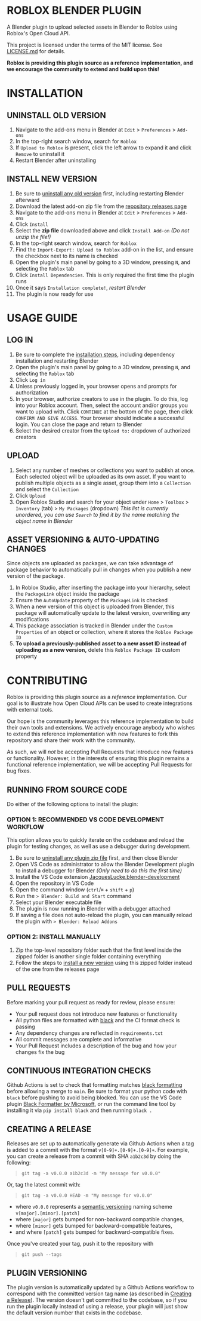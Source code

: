 # ROBLOX BLENDER PLUGIN
A Blender plugin to upload selected assets in Blender to Roblox using Roblox's Open Cloud API.

This project is licensed under the terms of the MIT license. See [LICENSE.md](https://github.com/Roblox/roblox-blender-plugin/blob/main/LICENSE.md) for details.

**Roblox is providing this plugin source as a reference implementation, and we encourage the community to extend and build upon this!**

# INSTALLATION
## UNINSTALL OLD VERSION
1. Navigate to the add-ons menu in Blender at `Edit` > `Preferences` > `Add-ons`
2. In the top-right search window, search for `Roblox`
3. If `Upload to Roblox` is present, click the left arrow to expand it and click `Remove` to uninstall it
4. Restart Blender after uninstalling

## INSTALL NEW VERSION
1. Be sure to [uninstall any old version](#uninstall-old-version) first, including restarting Blender afterward
2. Download the latest add-on zip file from the [repository releases page](https://github.com/Roblox/roblox-blender-plugin/releases)
3. Navigate to the add-ons menu in Blender at `Edit` > `Preferences` > `Add-ons`
4. Click `Install`
5. Select the **zip file** downloaded above and click `Install Add-on` _(Do not unzip the file!)_
6. In the top-right search window, search for `Roblox`
7. Find the `Import-Export: Upload to Roblox` add-on in the list, and ensure the checkbox next to its name is checked
8. Open the plugin's main panel by going to a 3D window, pressing `N`, and selecting the `Roblox` tab
9. Click `Install Dependencies`. This is only required the first time the plugin runs
10. Once it says `Installation complete!`, *restart Blender*
11. The plugin is now ready for use

# USAGE GUIDE
## LOG IN
1. Be sure to complete the [installation steps](#install-new-version), including dependency installation and restarting Blender
2. Open the plugin's main panel by going to a 3D window, pressing `N`, and selecting the `Roblox` tab
3. Click `Log in`
4. Unless previously logged in, your browser opens and prompts for authorization
5. In your browser, authorize creators to use in the plugin. To do this, log into your Roblox account. Then, select the account and/or groups you want to upload with. Click `CONTINUE` at the bottom of the page, then click `CONFIRM AND GIVE ACCESS`. Your browser should indicate a successful login. You can close the page and return to Blender
6. Select the desired creator from the `Upload to:` dropdown of authorized creators
## UPLOAD
1. Select any number of meshes or collections you want to publish at once. Each selected object will be uploaded as its own asset. If you want to publish multiple objects as a single asset, group them into a `Collection` and select the `Collection`
2. Click `Upload`
3. Open Roblox Studio and search for your object under `Home` > `Toolbox` > `Inventory` (tab) > `My Packages` (dropdown) _This list is currently unordered, you can use `Search` to find it by the name matching the object name in Blender_

## ASSET VERSIONING & AUTO-UPDATING CHANGES
Since objects are uploaded as packages, we can take advantage of package behavior to automatically pull in changes
when you publish a new version of the package.
1. In Roblox Studio, after inserting the package into your hierarchy, select the `PackageLink` object inside the package
2. Ensure the `AutoUpdate` property of the `PackageLink` is checked
3. When a new version of this object is uploaded from Blender, this package will automatically update to the latest version, overwriting any modifications
4. This package association is tracked in Blender under the `Custom Properties` of an object or collection, where it stores the `Roblox Package ID`
5. **To upload a previously-published asset to a new asset ID instead of uploading as a new version,** delete this `Roblox Package ID` custom property
# CONTRIBUTING
Roblox is providing this plugin source as a *reference* implementation. Our goal is to illustrate how Open Cloud APIs can be used to create integrations with external tools.

Our hope is the community leverages this reference implementation to build their own tools and extensions. We actively encourage anybody who wishes to extend this reference implementation with new features to fork this repository and share their work with the community.

As such, we will *not* be accepting Pull Requests that introduce new features or functionality. However, in the interests of ensuring this plugin remains a functional reference implementation, we will be accepting Pull Requests for bug fixes.


## RUNNING FROM SOURCE CODE
Do either of the following options to install the plugin:

### OPTION 1: RECOMMENDED VS CODE DEVELOPMENT WORKFLOW
This option allows you to quickly iterate on the codebase and reload the plugin for testing changes, as well as use a
debugger during development.

1. Be sure to [uninstall any plugin zip file](#uninstall-old-version) first, and then close Blender
1. Open VS Code as administrator to allow the Blender Development plugin to install a debugger for Blender _(Only need to do this the first time)_
2. Install the VS Code extension [JacquesLucke.blender-development](https://marketplace.visualstudio.com/items?itemName=JacquesLucke.blender-development)
3. Open the repository in VS Code
4. Open the command window (`ctrl`/`⌘` + `shift` + `p`)
5. Run the `> Blender: Build and Start` command 
6. Select your Blender executable file
7. The plugin is now running in Blender with a debugger attached
8. If saving a file does not auto-reload the plugin, you can manually reload the plugin with `> Blender: Reload Addons`

### OPTION 2: INSTALL MANUALLY

1. Zip the top-level repository folder such that the first level inside the zipped folder is another single folder containing everything
2. Follow the steps to [install a new version](#install-new-version) using this zipped folder instead of the one from the releases page

## PULL REQUESTS
Before marking your pull request as ready for review, please ensure:

- Your pull request does not introduce new features or functionality
- All python files are formatted with [black](https://pypi.org/project/black/) and the CI format check is passing
- Any dependency changes are reflected in `requirements.txt`
- All commit messages are complete and informative
- Your Pull Request includes a description of the bug and how your changes fix the bug

## CONTINUOUS INTEGRATION CHECKS
Github Actions is set to check that formatting matches [black formatting](https://black.readthedocs.io/en/stable/index.html) before allowing a merge to `main`. Be sure to format your python code with `black` before pushing to avoid being blocked. You can use the VS Code plugin [Black Formatter by Microsoft](https://marketplace.visualstudio.com/items?itemName=ms-python.black-formatter), or run the command line tool by installing it via `pip install black` and then running `black .`

## CREATING A RELEASE
Releases are set up to automatically generate via Github Actions when a tag is added to a commit with the format `v[0-9]+.[0-9]+.[0-9]+`. For example, you can create a release from a commit with SHA `a1b2c3d` by doing the following:

> `git tag -a v0.0.0 a1b2c3d -m "My message for v0.0.0"`

Or, tag the latest commit with:

> `git tag -a v0.0.0 HEAD -m "My message for v0.0.0"`

- where `v0.0.0` represents a [semantic versioning](https://semver.org/) naming scheme `v[major].[minor].[patch]`
- where `[major]` gets bumped for non-backward compatible changes,
- where `[minor]` gets bumped for backward-compatible features,
- and where `[patch]` gets bumped for backward-compatible fixes.

Once you've created your tag, push it to the repository with
> `git push --tags`

## PLUGIN VERSIONING
The plugin version is automatically updated by a Github Actions workflow to correspond with the committed version tag name (as described in [Creating a Release](#creating-a-release)).
The version doesn't get committed to the codebase, so if you run the plugin locally instead of using a release, your plugin will just show the default version number that exists in the codebase.
